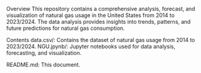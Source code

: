 Overview
This repository contains a comprehensive analysis, forecast, and visualization of natural gas usage in the United States from 2014 to 2023/2024. The data analysis provides insights into trends, patterns, and future predictions for natural gas consumption.

Contents
data.csv/: Contains the dataset of natural gas usage from 2014 to 2023/2024.
NGU.jpynb/: Jupyter notebooks used for data analysis, forecasting, and visualization.

README.md: This document.
